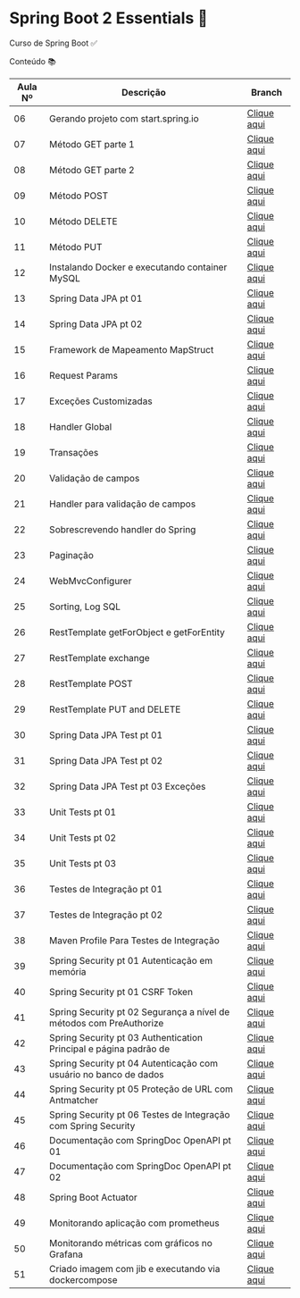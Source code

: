# Spring Boot 2 Essentials :rocket:

Curso de Spring Boot :white_check_mark:

Conteúdo :books: 

|Aula Nº | Descrição | Branch |
| -  | ----  | --------- |
|06 | Gerando projeto com start.spring.io | [Clique aqui](https://github.com/Erikomoreira/springboot-essentials/tree/aula_06/src/main/java/br/com/erik/springboot) |
|07 | Método GET parte 1 | [Clique aqui](https://github.com/Erikomoreira/springboot-essentials/tree/aula_07/src/main/java/br/com/erik/springboot) |
|08 | Método GET parte 2 | [Clique aqui](https://github.com/Erikomoreira/springboot-essentials/tree/aula_08/src/main/java/br/com/erik/springboot) |
|09 | Método POST | [Clique aqui](https://github.com/Erikomoreira/springboot-essentials/tree/aula_09/src/main/java/br/com/erik/springboot) |
|10 | Método DELETE | [Clique aqui](https://github.com/Erikomoreira/springboot-essentials/tree/aula_10/src/main/java/br/com/erik/springboot) |
|11 | Método PUT | [Clique aqui](https://github.com/Erikomoreira/springboot-essentials/tree/aula_11/src/main/java/br/com/erik/springboot) |
|12 | Instalando Docker e executando container MySQL | [Clique aqui](https://github.com/Erikomoreira/springboot-essentials/tree/aula_12/src/main/java/br/com/erik/springboot) |
|13 | Spring Data JPA pt 01 | [Clique aqui](https://github.com/Erikomoreira/springboot-essentials/tree/aula_13/src/main/java/br/com/erik/springboot) |
|14 | Spring Data JPA pt 02 | [Clique aqui](https://github.com/Erikomoreira/springboot-essentials/tree/aula_14/src/main/java/br/com/erik/springboot) |
|15 | Framework de Mapeamento MapStruct | [Clique aqui](https://github.com/Erikomoreira/springboot-essentials/tree/aula_15/src/main/java/br/com/erik/springboot) |
|16 | Request Params | [Clique aqui](https://github.com/Erikomoreira/springboot-essentials/tree/aula_16/src/main/java/br/com/erik/springboot) |
|17 | Exceções Customizadas | [Clique aqui](https://github.com/Erikomoreira/springboot-essentials/tree/aula_17/src/main/java/br/com/erik/springboot) |
|18 | Handler Global | [Clique aqui](https://github.com/Erikomoreira/springboot-essentials/tree/aula_18/src/main/java/br/com/erik/springboot) |
|19 | Transações | [Clique aqui](https://github.com/Erikomoreira/springboot-essentials/tree/aula_19/src/main/java/br/com/erik/springboot) |
|20 | Validação de campos | [Clique aqui](https://github.com/Erikomoreira/springboot-essentials/tree/aula_20/src/main/java/br/com/erik/springboot) |
|21 | Handler para validação de campos | [Clique aqui](https://github.com/Erikomoreira/springboot-essentials/tree/aula_21/src/main/java/br/com/erik/springboot) |
|22 | Sobrescrevendo handler do Spring | [Clique aqui](https://github.com/Erikomoreira/springboot-essentials/tree/aula_22/src/main/java/br/com/erik/springboot) |
|23 | Paginação | [Clique aqui](https://github.com/Erikomoreira/springboot-essentials/tree/aula_23/src/main/java/br/com/erik/springboot) |
|24 | WebMvcConfigurer | [Clique aqui](https://github.com/Erikomoreira/springboot-essentials/tree/aula_24/src/main/java/br/com/erik/springboot) |
|25 | Sorting, Log SQL | [Clique aqui](https://github.com/Erikomoreira/springboot-essentials/tree/aula_25/src/main/java/br/com/erik/springboot) |
|26 | RestTemplate getForObject e getForEntity | [Clique aqui](https://github.com/Erikomoreira/springboot-essentials/tree/aula_26/src/main/java/br/com/erik/springboot) |
|27 | RestTemplate exchange | [Clique aqui](https://github.com/Erikomoreira/springboot-essentials/tree/aula_27/src/main/java/br/com/erik/springboot) |
|28 | RestTemplate POST | [Clique aqui](https://github.com/Erikomoreira/springboot-essentials/tree/aula_28/src/main/java/br/com/erik/springboot) |
|29 | RestTemplate PUT and DELETE | [Clique aqui](https://github.com/Erikomoreira/springboot-essentials/tree/aula_29/src/main/java/br/com/erik/springboot) |
|30 | Spring Data JPA Test pt 01 | [Clique aqui](https://github.com/Erikomoreira/springboot-essentials/tree/aula_30/src/main/java/br/com/erik/springboot) |
|31 | Spring Data JPA Test pt 02 | [Clique aqui](https://github.com/Erikomoreira/springboot-essentials/tree/aula_31/src/main/java/br/com/erik/springboot) |
|32 | Spring Data JPA Test pt 03 Exceções | [Clique aqui](https://github.com/Erikomoreira/springboot-essentials/tree/aula_32/src/main/java/br/com/erik/springboot) |
|33 | Unit Tests pt 01 | [Clique aqui](https://github.com/Erikomoreira/springboot-essentials/tree/aula_33/src/main/java/br/com/erik/springboot) |
|34 | Unit Tests pt 02 | [Clique aqui](https://github.com/Erikomoreira/springboot-essentials/tree/aula_34/src/main/java/br/com/erik/springboot) |
|35 | Unit Tests pt 03 | [Clique aqui](https://github.com/Erikomoreira/springboot-essentials/tree/aula_35/src/main/java/br/com/erik/springboot) |
|36 | Testes de Integração pt 01 | [Clique aqui](https://github.com/Erikomoreira/springboot-essentials/tree/aula_36/src/main/java/br/com/erik/springboot) |
|37 | Testes de Integração pt 02 | [Clique aqui](https://github.com/Erikomoreira/springboot-essentials/tree/aula_37/src/main/java/br/com/erik/springboot) |
|38 | Maven Profile Para Testes de Integração | [Clique aqui](https://github.com/Erikomoreira/springboot-essentials/tree/aula_38/src/main/java/br/com/erik/springboot) |
|39 | Spring Security pt 01 Autenticação em memória | [Clique aqui](https://github.com/Erikomoreira/springboot-essentials/tree/aula_39/src/main/java/br/com/erik/springboot) |
|40 | Spring Security pt 01 CSRF Token | [Clique aqui](https://github.com/Erikomoreira/springboot-essentials/tree/aula_40/src/main/java/br/com/erik/springboot) |
|41 | Spring Security pt 02 Segurança a nível de métodos com PreAuthorize | [Clique aqui](https://github.com/Erikomoreira/springboot-essentials/tree/aula_41/src/main/java/br/com/erik/springboot) |
|42 | Spring Security pt 03 Authentication Principal e página padrão de | [Clique aqui](https://github.com/Erikomoreira/springboot-essentials/tree/aula_42/src/main/java/br/com/erik/springboot) |
|43 | Spring Security pt 04 Autenticação com usuário no banco de dados | [Clique aqui](https://github.com/Erikomoreira/springboot-essentials/tree/aula_43/src/main/java/br/com/erik/springboot) |
|44 | Spring Security pt 05 Proteção de URL com Antmatcher | [Clique aqui](https://github.com/Erikomoreira/springboot-essentials/tree/aula_44/src/main/java/br/com/erik/springboot) |
|45 | Spring Security pt 06 Testes de Integração com Spring Security | [Clique aqui](https://github.com/Erikomoreira/springboot-essentials/tree/aula_45/src/main/java/br/com/erik/springboot) |
|46 | Documentação com SpringDoc OpenAPI pt 01 | [Clique aqui](https://github.com/Erikomoreira/springboot-essentials/tree/aula_46/src/main/java/br/com/erik/springboot) |
|47 | Documentação com SpringDoc OpenAPI pt 02 | [Clique aqui](https://github.com/Erikomoreira/springboot-essentials/tree/aula_47/src/main/java/br/com/erik/springboot) |
|48 | Spring Boot Actuator | [Clique aqui](https://github.com/Erikomoreira/springboot-essentials/tree/aula_48/src/main/java/br/com/erik/springboot) |
|49 | Monitorando aplicação com prometheus | [Clique aqui](https://github.com/Erikomoreira/springboot-essentials/tree/aula_49/src/main/java/br/com/erik/springboot) |
|50 | Monitorando métricas com gráficos no Grafana | [Clique aqui](https://github.com/Erikomoreira/springboot-essentials/tree/aula_50/src/main/java/br/com/erik/springboot) |
|51 | Criado imagem com jib e executando via dockercompose | [Clique aqui](https://github.com/Erikomoreira/springboot-essentials/tree/aula_51/src/main/java/br/com/erik/springboot) |
